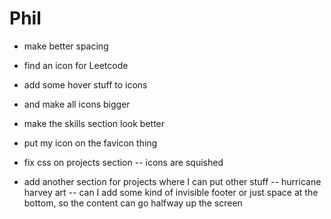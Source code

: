 # Phil


- make better spacing
- find an icon for Leetcode
- add some hover stuff to icons
- and make all icons bigger 

- make the skills section look better

- put my icon on the favicon thing

- fix css on projects section
-- icons are squished 

- add another section for projects where I can put other stuff
-- hurricane harvey art
-- can I add some kind of invisible footer or just space at the bottom, so the content can go halfway up the screen